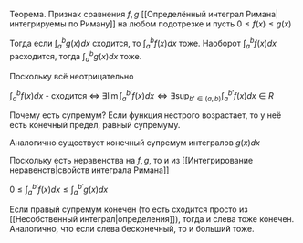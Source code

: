 Теорема. Признак сравнения
$f, g$ [[Определённый интеграл Римана|интегрируемы по Риману]] на любом подотрезке и пусть $0 \leq f(x) \leq g(x)$

Тогда если $\int_{a}^{b}g(x)dx$ сходится, то $\int_{a}^{b}f(x)dx$ тоже.
Наоборот $\int_{a}^{b}f(x)dx$ расходится, тогда $\int_{a}^{b}g(x)dx$ тоже.

Поскольку всё неотрицательно

$\int_{a}^{b} f(x)dx$ - сходится $\iff$ $\exists \lim \int_{a}^{b'}f(x)dx \iff \exists \sup_{b'\in (a, b)}\int_{a}^{b'}f(x)dx \in R$

Почему есть супремум? Если функция нестрого возрастает, то у неё есть конечный предел, равный супремуму.

Аналогично существует конечный супремум интегралов $g(x)dx$

Поскольку есть неравенства на $f, g$, то и из [[Интегрирование неравенств|свойств интеграла Римана]]

$0 \leq \int_{a}^{b'}f(x)dx \leq \int_{a}^{b'}g(x)dx$

Если правый супремум конечен (то есть сходится просто из [[Несобственный интеграл|определения]]), тогда и слева тоже конечен. Аналогично, что если слева бесконечный, то и больший тоже.

